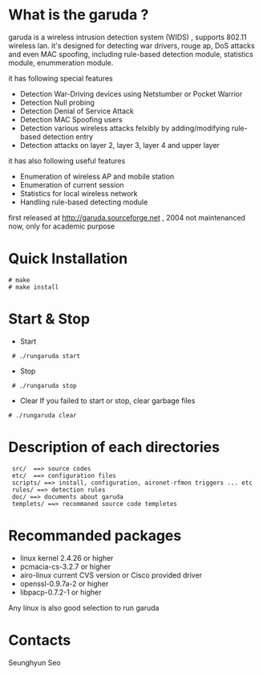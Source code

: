 
What is the garuda ?
======================================================================

 garuda is a wireless intrusion detection system (WIDS) , supports 
 802.11 wireless lan. it's designed for detecting  war drivers, 
 rouge ap, DoS attacks and even MAC spoofing,  including rule-based 
 detection module, statistics module, enummeration module.

 it has following special features 
  * Detection War-Driving devices using Netstumber or Pocket Warrior
  * Detection Null probing
  * Detection Denial of Service Attack
  * Detection MAC Spoofing users
  * Detection various wireless attacks felxibly by adding/modifying rule-based 
    detection entry 
  * Detection attacks on layer 2, layer 3, layer 4 and  upper layer 

 it has also following useful features
  * Enumeration of wireless AP and mobile station
  * Enumeration of current session 
  * Statistics for local wireless network
  * Handling rule-based detecting module

 first released at http://garuda.sourceforge.net , 2004 
 not maintenanced now, only for academic purpose 
	

Quick Installation 
======================================================================
```
# make 
# make install
```


Start & Stop 
======================================================================

* Start 
``` 
 # ./rungaruda start
```
* Stop
``` 
 # ./rungaruda stop
```
* Clear
If you failed to start or stop, clear garbage files 
```
# ./rungaruda clear 
```


Description of each directories 
======================================================================

```
 src/  ==> source codes 
 etc/  ==> configuration files 
 scripts/ ==> install, configuration, aironet-rfmon triggers ... etc
 rules/ ==> detection rules
 doc/ ==> documents about garuda 
 templets/ ==> recommaned source code templetes
```


Recommanded packages 
======================================================================

* linux kernel 2.4.26 or higher
* pcmacia-cs-3.2.7 or higher
* airo-linux current CVS version or Cisco provided driver
* openssl-0.9.7a-2 or higher
* libpacp-0.7.2-1 or higher

Any linux is also good selection to run garuda



Contacts 
======================================================================

Seunghyun Seo 



